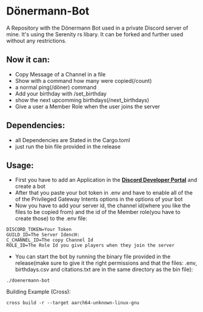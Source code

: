 # Dönermann-Bot
A Repository with the Dönermann Bot used in a private Discord server of mine. It's using the Serenity rs libary. It can be forked and further used without any restrictions. 

Now it can:
- 
- Copy Message of a Channel in a file
- Show with a command how many were copied(/count)
- a normal ping(/döner) command
- Add your birthday with /set_birthday
- show the next upcomming birthdays(/next_birthdays)
- Give a user a Member Role when the user joins the server

Dependencies:
- 
- all Dependencies are Stated in the Cargo.toml
- just run the bin file provided in the release

Usage:
-
- First you have to add an Application in the **[Discord Developer Portal](https://discord.com/developers/applications)** and create a bot 
- After that you paste your bot token in .env and have to enable all of the of the Privileged Gateway Intents options in the options of your bot
- Now you have to add your server id, the channel id(where you like the files to be copied from) and the id of the Member role(you have to create those) to the .env file:
```enviroment
DISCORD_TOKEN=Your Token
GUILD_ID=The Server IdencH:
C_CHANNEL_ID=The copy Channel Id
ROLE_ID=The Role Id you give players when they join the server
```
- You can start the bot by running the binary file provided in the release(make sure to give it the right permissions and that the files: .env, birthdays.csv and citations.txt are in the same directory as the bin file):
```shell
./doenermann-bot
```

Building Example (Cross):
```
cross build -r --target aarch64-unknown-linux-gnu
```
